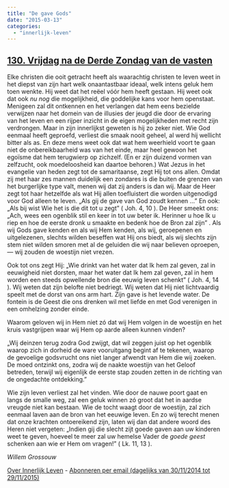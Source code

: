 ```yaml
---
title: "De gave Gods"
date: "2015-03-13"
categories: 
  - "innerlijk-leven"
---
```


## [130\. Vrijdag na de Derde Zondag van de vasten](http://ift.tt/1F5AgXT)

Elke christen die ooit getracht heeft als waarachtig christen te leven weet in het diepst van zijn hart welk onaantastbaar ideaal, welk intens geluk hem toen wenkte. Hij weet dat het reëel vóór hem heeft gestaan. Hij weet ook dat ook _nu nog_ die mogelijkheid, die goddelijke kans voor hem openstaat. Menigeen zal dit ontkennen en het verlangen dat hem eens bezielde verwijzen naar het domein van de illusies der jeugd die door de ervaring van het leven en een rijper inzicht in de eigen mogelijkheden met recht zijn verdrongen. Maar in zijn innerlijkst geweten is hij zo zeker niet. Wie God eenmaal heeft geproefd, verliest die smaak nooit geheel, al werd hij wellicht bitter als as. En deze mens weet ook dat wat hem weerhield voort te gaan niet de onbereikbaarheid was van het einde, maar heel gewoon het egoïsme dat hem terugwierp op zichzelf. (En er zijn duizend vormen van zelfzucht, ook moedeloosheid kan daartoe behoren.) Wat Jezus in het evangelie van heden zegt tot de samaritaanse, zegt Hij tot ons allen. Omdat zij met haar zes mannen duidelijk een zondares is die buiten de grenzen van het burgerlijke type valt, menen wij dat zij anders is dan wij. Maar de Heer zegt tot haar hetzelfde als wat Hij allen toefluistert die worden uitgenodigd voor God alleen te leven. „Als gij de gave van God zoudt kennen …” En ook: „Als bij wist Wie het is die dit tot u zegt” ( Joh. 4, 10 ). De Heer smeekt ons: „Ach, wees een ogenblik stil en keer in tot uw beter ik. Herinner u hoe Ik u riep en hoe de eerste dronk u smaakte en bedenk hoe de Bron zal zijn” . Als wij Gods gave kenden en als wij Hem kenden, als wij, geroepenen en uitgelezenen, slechts wilden beseffen wat Hij ons biedt, als wij slechts zijn stem niet wilden smoren met al de geluiden die wij naar believen oproepen, — wij zouden de woestijn niet vrezen.

Ook tot ons zegt Hij: „Wie drinkt van het water dat Ik hem zal geven, zal in eeuwigheid niet dorsten, maar het water dat Ik hem zal geven, zal in hem worden een steeds opwellende bron die eeuwig leven schenkt” ( Joh. 4, 14 ). Wij weten dat zijn belofte niet bedriegt. Wij weten dat Hij niet lichtvaardig speelt met de dorst van ons arm hart. Zijn gave is het levende water. De fontein is de Geest die ons drenken wil met liefde en met God verenigen in een omhelzing zonder einde.

Waarom geloven wij in Hem niet zó dat wij Hem volgen in de woestijn en het kruis vastgrijpen waar wij Hem op aarde alleen kunnen vinden?

„Wij deinzen terug zodra God zwijgt, dat wil zeggen juist op het ogenblik waarop zich in dorheid de ware vooruitgang begint af te tekenen, waarop de gevoelige godsvrucht ons niet langer afwendt van Hem die wij zoeken. De moed ontzinkt ons, zodra wij de naakte woestijn van het Geloof betreden, terwijl wij eigenlijk de eerste stap zouden zetten in de richting van de ongedachte ontdekking.”

Wie zijn leven verliest zal het vinden. Wie door de nauwe poort gaat en langs de smalle weg, zal een geluk winnen zó groot dat het in aardse vreugde niet kan bestaan. Wie de tocht waagt door de woestijn, zal zich eenmaal laven aan de bron van het eeuwige leven. En zo wij terecht menen dat onze krachten ontoereikend zijn, laten wij dan dat andere woord des Heren niet vergeten: „Indien gij die slecht zijt goede gaven aan uw kinderen weet te geven, hoeveel te meer zal uw hemelse Vader de _goede geest_ schenken aan wie er Hem om vragen!” ( Lk. 11, 13 ).

_Willem Grossouw_

[Over Innerlijk Leven](http://ift.tt/1y6X5mY) - [Abonneren per email (dagelijks van 30/11/2014 tot 29/11/2015)](http://eepurl.com/9P3DT)
